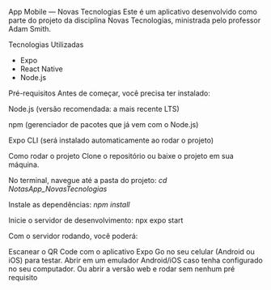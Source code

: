 App Mobile — Novas Tecnologias
Este é um aplicativo desenvolvido como parte do projeto da disciplina Novas Tecnologias, ministrada pelo professor Adam Smith.

Tecnologias Utilizadas
- Expo
- React Native
- Node.js

Pré-requisitos
Antes de começar, você precisa ter instalado:

Node.js (versão recomendada: a mais recente LTS)

npm (gerenciador de pacotes que já vem com o Node.js)

Expo CLI (será instalado automaticamente ao rodar o projeto)

Como rodar o projeto
Clone o repositório ou baixe o projeto em sua máquina.

No terminal, navegue até a pasta do projeto:
*cd NotasApp_NovasTecnologias*

Instale as dependências:
*npm install*

Inicie o servidor de desenvolvimento:
npx expo start

Com o servidor rodando, você poderá:

Escanear o QR Code com o aplicativo Expo Go no seu celular (Android ou iOS) para testar.
Abrir em um emulador Android/iOS caso tenha configurado no seu computador.
Ou abrir a versão web e rodar sem nenhum pré requisito
